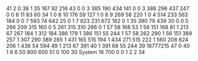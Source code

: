 41 2 0
38 1
35 167 92 216 43 0 0
3 385 190 434 141 0 0
3 388 296 437 247 0 0
8 11 83 60 34 1 0
8 10 176 59 127 1 0
8 9 269 58 220 1 0
4 514 233 563 184 0 0
7 593 74 642 25 0 1
7 623 231 672 182 0 1
35 390 79 439 30 0 0
5 266 209 315 160 0
5 261 315 310 266 0
1 57 58 168 53
1 56 151 168 81
1 213 67 267 184
1 312 184 386 179
1 386 151 55 244
1 57 58 262 290
1 56 151 389 257
1 307 290 389 285
1 431 165 515 194
1 434 271 515 222
1 560 208 624 206
1 436 54 594 49
1 213 67 391 40
1 391 68 55 244
39 16777215
47 0
40 1 6 6
50 800 600
51 0 100
30
System
16
700
0
0
1
2
2
34
